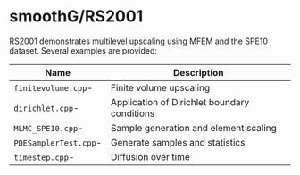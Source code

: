 smoothG/RS2001
=================

<!-- BHEADER ++++++++++++++++++++++++++++++++++++++++++++++++++++++++++++++++++
 +
 + Copyright (c) 2018, Lawrence Livermore National Security, LLC.
 + Produced at the Lawrence Livermore National Laboratory.
 + LLNL-CODE-745247. All Rights reserved. See file COPYRIGHT for details.
 +
 + This file is part of smoothG. For more information and source code
 + availability, see https://www.github.com/llnl/smoothG.
 +
 + smoothG is free software; you can redistribute it and/or modify it under the
 + terms of the GNU Lesser General Public License (as published by the Free
 + Software Foundation) version 2.1 dated February 1999.
 +
 +++++++++++++++++++++++++++++++++++++++++++++++++++++++++++++++++++ EHEADER -->

RS2001 demonstrates multilevel upscaling using MFEM and the SPE10 dataset.
Several examples are provided:

| Name        | Description |
| ----------- |-------------|
| `finitevolume.cpp`- | Finite volume upscaling |
| `dirichlet.cpp`- | Application of Dirichlet boundary conditions |
| `MLMC_SPE10.cpp`- | Sample generation and element scaling |
| `PDESamplerTest.cpp`- | Generate samples and statistics|
| `timestep.cpp`- | Diffusion over time |
